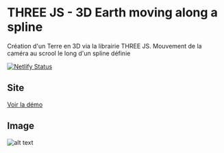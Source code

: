 # THREE JS - 3D Earth moving along a spline

Création d'un Terre en 3D via la librairie THREE JS.
Mouvement de la caméra au scrool le long d'un spline définie

[![Netlify Status](https://api.netlify.com/api/v1/badges/fac88d25-3f6d-4e65-ad50-6eb9433b8c1c/deploy-status)](https://app.netlify.com/sites/upbeat-shockley-4ae97e/deploys)

## Site


[Voir la démo](https://upbeat-shockley-4ae97e.netlify.com/)


## Image

![alt text](https://zupimages.net/up/20/10/a84a.png "Terre 3D avec Three JS")
